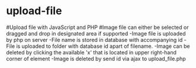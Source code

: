 # upload-file
#Upload file with JavaScript and PHP
#Image file can either be selected or dragged and drop in designated area if supported
-Image file is uploaded by php on server
-File name is stored in database with accompanying id
-File is uploaded to folder with database id apart of filename.
-Image can be deleted by clicking the available 'x' that is located in upper right-hand corner of element
-Image is deleted by send id via ajax to upload_file.php
